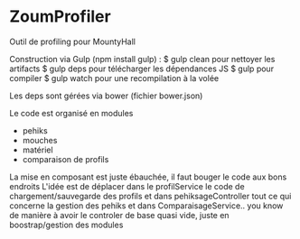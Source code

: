 ZoumProfiler
============

Outil de profiling pour MountyHall


Construction via Gulp (npm install gulp) :
$ gulp clean pour nettoyer les artifacts
$ gulp deps pour télécharger les dépendances JS
$ gulp pour compiler
$ gulp watch pour une recompilation à la volée

Les deps sont gérées via bower (fichier bower.json)



Le code est organisé en modules
- pehiks
- mouches
- matériel
- comparaison de profils

La mise en composant est juste ébauchée, il faut bouger le code aux bons endroits
L'idée est de déplacer dans le profilService le code de chargement/sauvegarde des profils
et dans pehiksageController tout ce qui concerne la gestion des pehiks  et dans ComparaisageService.. you know
de manière à avoir le controler de base quasi vide, juste en boostrap/gestion des modules



